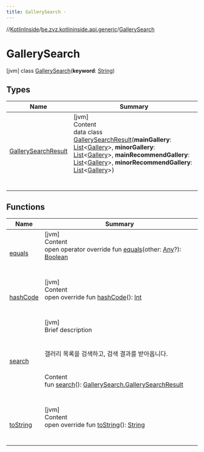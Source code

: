 ```yaml
---
title: GallerySearch -
---
```

//[KotlinInside](../../index.md)/[be.zvz.kotlininside.api.generic](../index.md)/[GallerySearch](index.md)



# GallerySearch  
 [jvm] class [GallerySearch](index.md)(**keyword**: [String](https://kotlinlang.org/api/latest/jvm/stdlib/kotlin/-string/index.html))   


## Types  
  
|  Name|  Summary| 
|---|---|
| [GallerySearchResult](-gallery-search-result/index.md)| [jvm]  <br>Content  <br>data class [GallerySearchResult](-gallery-search-result/index.md)(**mainGallery**: [List](https://kotlinlang.org/api/latest/jvm/stdlib/kotlin.collections/-list/index.html)<[Gallery](../../be.zvz.kotlininside.api.type/-gallery/index.md)>, **minorGallery**: [List](https://kotlinlang.org/api/latest/jvm/stdlib/kotlin.collections/-list/index.html)<[Gallery](../../be.zvz.kotlininside.api.type/-gallery/index.md)>, **mainRecommendGallery**: [List](https://kotlinlang.org/api/latest/jvm/stdlib/kotlin.collections/-list/index.html)<[Gallery](../../be.zvz.kotlininside.api.type/-gallery/index.md)>, **minorRecommendGallery**: [List](https://kotlinlang.org/api/latest/jvm/stdlib/kotlin.collections/-list/index.html)<[Gallery](../../be.zvz.kotlininside.api.type/-gallery/index.md)>)  <br><br><br>


## Functions  
  
|  Name|  Summary| 
|---|---|
| [equals](https://kotlinlang.org/api/latest/jvm/stdlib/kotlin/-any/equals.html)| [jvm]  <br>Content  <br>open operator override fun [equals](https://kotlinlang.org/api/latest/jvm/stdlib/kotlin/-any/equals.html)(other: [Any](https://kotlinlang.org/api/latest/jvm/stdlib/kotlin/-any/index.html)?): [Boolean](https://kotlinlang.org/api/latest/jvm/stdlib/kotlin/-boolean/index.html)  <br><br><br>
| [hashCode](https://kotlinlang.org/api/latest/jvm/stdlib/kotlin/-any/hash-code.html)| [jvm]  <br>Content  <br>open override fun [hashCode](https://kotlinlang.org/api/latest/jvm/stdlib/kotlin/-any/hash-code.html)(): [Int](https://kotlinlang.org/api/latest/jvm/stdlib/kotlin/-int/index.html)  <br><br><br>
| [search](search.md)| [jvm]  <br>Brief description  <br><br><br>갤러리 목록을 검색하고, 검색 결과를 받아옵니다.<br><br>  <br>Content  <br>fun [search](search.md)(): [GallerySearch.GallerySearchResult](-gallery-search-result/index.md)  <br><br><br>
| [toString](https://kotlinlang.org/api/latest/jvm/stdlib/kotlin/-any/to-string.html)| [jvm]  <br>Content  <br>open override fun [toString](https://kotlinlang.org/api/latest/jvm/stdlib/kotlin/-any/to-string.html)(): [String](https://kotlinlang.org/api/latest/jvm/stdlib/kotlin/-string/index.html)  <br><br><br>

